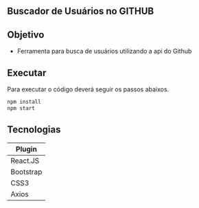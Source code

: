 ## Buscador de Usuários no GITHUB


## Objetivo

- Ferramenta para busca de usuários utilizando a api do Github


## Executar

Para executar o código deverá seguir os passos abaixos.

```sh
npm install
npm start
```

## Tecnologias


| Plugin |
| ------ |
| React.JS |
| Bootstrap |
| CSS3 |
| Axios |
